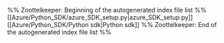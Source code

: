 %% Zoottelkeeper: Beginning of the autogenerated index file list  %%
 [[Azure/Python_SDK/azure_SDK_setup.py|azure_SDK_setup.py]]
 [[Azure/Python_SDK/Python sdk|Python sdk]]
%% Zoottelkeeper: End of the autogenerated index file list  %%
